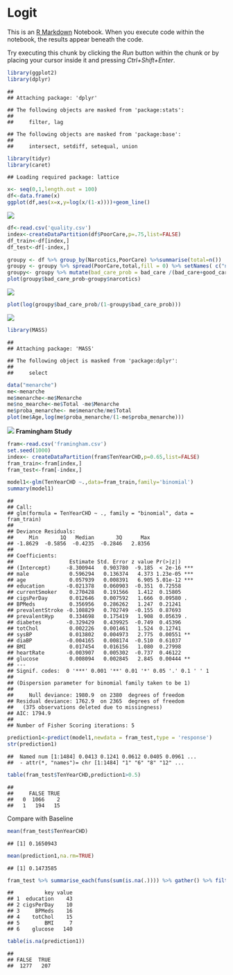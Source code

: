 # Logit

This is an [R Markdown](http://rmarkdown.rstudio.com) Notebook. When you execute code within the notebook, the results appear beneath the code. 

Try executing this chunk by clicking the *Run* button within the chunk or by placing your cursor inside it and pressing *Ctrl+Shift+Enter*. 


```r
library(ggplot2)
library(dplyr)
```

```
## 
## Attaching package: 'dplyr'
```

```
## The following objects are masked from 'package:stats':
## 
##     filter, lag
```

```
## The following objects are masked from 'package:base':
## 
##     intersect, setdiff, setequal, union
```

```r
library(tidyr)
library(caret)
```

```
## Loading required package: lattice
```

```r
x<- seq(0,1,length.out = 100)
df<-data.frame(x)
ggplot(df,aes(x=x,y=log(x/(1-x))))+geom_line()
```

![](logit_files/figure-html/unnamed-chunk-1-1.png)<!-- -->


```r
df<-read.csv('quality.csv')
index<-createDataPartition(df$PoorCare,p=.75,list=FALSE)
df_train<-df[index,]
df_test<-df[-index,]
```


```r
groupy <- df %>% group_by(Narcotics,PoorCare) %>%summarise(total=n())
groupy <- groupy %>% spread(PoorCare,total,fill = 0) %>% setNames( c("narcotics", "good_care", "bad_care") )
groupy<- groupy %>% mutate(bad_care_prob = bad_care /(bad_care+good_care))
plot(groupy$bad_care_prob~groupy$narcotics)
```

![](logit_files/figure-html/unnamed-chunk-3-1.png)<!-- -->

```r
plot(log(groupy$bad_care_prob/(1-groupy$bad_care_prob)))
```

![](logit_files/figure-html/unnamed-chunk-3-2.png)<!-- -->


```r
library(MASS)
```

```
## 
## Attaching package: 'MASS'
```

```
## The following object is masked from 'package:dplyr':
## 
##     select
```

```r
data("menarche")
me<-menarche
me$menarche<-me$Menarche
me$no_mearche<-me$Total -me$Menarche
me$proba_menarche<- me$menarche/me$Total
plot(me$Age,log(me$proba_menarche/(1-me$proba_menarche)))
```

![](logit_files/figure-html/unnamed-chunk-4-1.png)<!-- -->
**Framingham Study**

```r
fram<-read.csv('framingham.csv')
set.seed(1000)
index<- createDataPartition(fram$TenYearCHD,p=0.65,list=FALSE)
fram_train<-fram[index,]
fram_test<-fram[-index,]
```


```r
model1<-glm(TenYearCHD ~.,data=fram_train,family='binomial')
summary(model1)
```

```
## 
## Call:
## glm(formula = TenYearCHD ~ ., family = "binomial", data = fram_train)
## 
## Deviance Residuals: 
##     Min       1Q   Median       3Q      Max  
## -1.8629  -0.5856  -0.4235  -0.2846   2.8356  
## 
## Coefficients:
##                  Estimate Std. Error z value Pr(>|z|)    
## (Intercept)     -8.300944   0.903780  -9.185  < 2e-16 ***
## male             0.596294   0.136374   4.373 1.23e-05 ***
## age              0.057939   0.008391   6.905 5.01e-12 ***
## education       -0.021378   0.060903  -0.351  0.72558    
## currentSmoker    0.270428   0.191566   1.412  0.15805    
## cigsPerDay       0.012646   0.007592   1.666  0.09580 .  
## BPMeds           0.356956   0.286262   1.247  0.21241    
## prevalentStroke -0.108829   0.702749  -0.155  0.87693    
## prevalentHyp     0.334698   0.175419   1.908  0.05639 .  
## diabetes        -0.329429   0.439925  -0.749  0.45396    
## totChol          0.002226   0.001461   1.524  0.12741    
## sysBP            0.013802   0.004973   2.775  0.00551 ** 
## diaBP           -0.004165   0.008174  -0.510  0.61037    
## BMI              0.017454   0.016156   1.080  0.27998    
## heartRate       -0.003907   0.005302  -0.737  0.46122    
## glucose          0.008094   0.002845   2.845  0.00444 ** 
## ---
## Signif. codes:  0 '***' 0.001 '**' 0.01 '*' 0.05 '.' 0.1 ' ' 1
## 
## (Dispersion parameter for binomial family taken to be 1)
## 
##     Null deviance: 1980.9  on 2380  degrees of freedom
## Residual deviance: 1762.9  on 2365  degrees of freedom
##   (375 observations deleted due to missingness)
## AIC: 1794.9
## 
## Number of Fisher Scoring iterations: 5
```

```r
prediction1<-predict(model1,newdata = fram_test,type = 'response')
str(prediction1)
```

```
##  Named num [1:1484] 0.0413 0.1241 0.0612 0.0405 0.0961 ...
##  - attr(*, "names")= chr [1:1484] "1" "6" "8" "12" ...
```

```r
table(fram_test$TenYearCHD,prediction1>0.5)
```

```
##    
##     FALSE TRUE
##   0  1066    2
##   1   194   15
```
Compare with Baseline

```r
mean(fram_test$TenYearCHD)
```

```
## [1] 0.1650943
```

```r
mean(prediction1,na.rm=TRUE)
```

```
## [1] 0.1473585
```

```r
fram_test %>% summarise_each(funs(sum(is.na(.)))) %>% gather() %>% filter(value>0)
```

```
##          key value
## 1  education    43
## 2 cigsPerDay    10
## 3     BPMeds    16
## 4    totChol    15
## 5        BMI     7
## 6    glucose   140
```


```r
table(is.na(prediction1))
```

```
## 
## FALSE  TRUE 
##  1277   207
```

